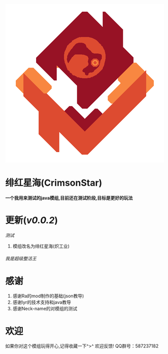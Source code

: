 ![Logo](assets/icon.png)
# 绯红星海(CrimsonStar)
**一个我用来测试的java模组,目前还在测试阶段,目标是更好的玩法**

# 更新(_v0.0.2_)
_测试_
1. 模组改名为绯红星海(炽工业)

###### 我是超级整活王

# 感谢
1. 感谢Ra的mod制作的基础(json教导)
2. 感谢lyr的技术支持和java教导
3. 感谢Neck-name的对模组的测试

# 欢迎
如果你对这个模组玩得开心,记得收藏一下^>^
欢迎反馈!
QQ群号：587237182